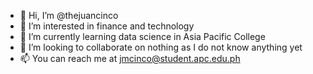 - 👋 Hi, I’m @thejuancinco
- 👀 I’m interested in finance and technology
- 🌱 I’m currently learning data science in Asia Pacific College
- 💞️ I’m looking to collaborate on nothing as I do not know anything yet
- 📫 You can reach me at jmcinco@student.apc.edu.ph

<!---
thejuancinco/thejuancinco is a ✨ special ✨ repository because its `README.md` (this file) appears on your GitHub profile.
You can click the Preview link to take a look at your changes.
--->
